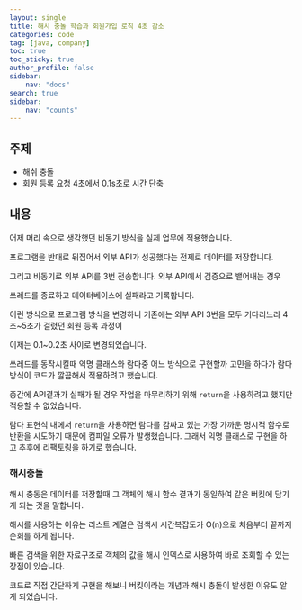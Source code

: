 ```yaml
---
layout: single
title: 해시 충돌 학습과 회원가입 로직 4초 감소
categories: code
tag: [java, company]
toc: true
toc_sticky: true
author_profile: false
sidebar:
    nav: "docs"
search: true
sidebar:
    nav: "counts"
---
```




## 주제
+ 해쉬 충돌
+ 회원 등록 요청 4초에서 0.1s초로 시간 단축



## 내용

어제 머리 속으로 생각했던 비동기 방식을 실제 업무에 적용했습니다.  

프로그램을 반대로 뒤집어서 외부 API가 성공했다는 전제로 데이터를 저장합니다.  

그리고 비동기로 외부 API를 3번 전송합니다. 외부 API에서 검증으로 뱉어내는 경우 

쓰레드를 종료하고 데이터베이스에 실패라고 기록합니다.  

  

이런 방식으로 프로그램 방식을 변경하니 기존에는 외부 API 3번을 모두 기다리느라 4초~5초가 걸렸던 회원 등록 과정이

이제는 0.1~0.2초 사이로 변경되었습니다.  

  

쓰레드를 동작시킬때 익명 클래스와 람다중 어느 방식으로 구현할까 고민을 하다가 람다 방식이 코드가 깔끔해서 적용하려고 했습니다.

중간에 API결과가 실패가 될 경우 작업을 마무리하기 위해 `return`을 사용하려고 했지만 적용할 수 없었습니다.



람다 표현식 내에서 `return`을 사용하면 람다를 감싸고 있는 가장 가까운 명시적 함수로 반환을 시도하기 때문에 컴파일 오류가 발생했습니다. 그래서 익명 클래스로 구현을 하고 추후에 리팩토링을 하기로 했습니다.



### 해시충돌  

해시 충동은 데이터를 저장할때 그 객체의 해시 함수 결과가 동일하여 같은 버킷에 담기게 되는 것을 말합니다.  

해시를 사용하는 이유는 리스트 계열은 검색시 시간복잡도가 O(n)으로 처음부터 끝까지 순회를 하게 됩니다. 

빠른 검색을 위한 자료구조로 객체의 값을 해시 인덱스로 사용하여 바로 조회할 수 있는 장점이 있습니다. 

코드로 직접 간단하게 구현을 해보니 버킷이라는 개념과 해시 충돌이 발생한 이유도 알게 되었습니다.  